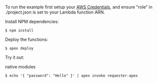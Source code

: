 To run the example first setup your [AWS Credentials](http://apex.run/#aws-credentials), and ensure "role" in ./project.json is set to your Lambda function ARN.

Install NPM dependencies:

```
$ npm install
```

Deploy the functions:

```
$ apex deploy
```

Try it out:

native modules
```
$ echo '{ "password": "Hello" }' | apex invoke requester-apex
```
